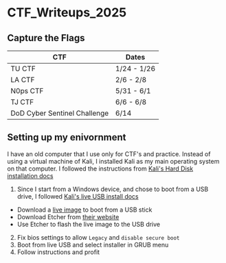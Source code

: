 # CTF_Writeups_2025

## Capture the Flags

| CTF | Dates | 
| --- | ----- | 
| TU CTF | 1/24 - 1/26 | 
| LA CTF | 2/6 - 2/8 |
| N0ps CTF | 5/31 - 6/1 |
| TJ CTF | 6/6 - 6/8 |
| DoD Cyber Sentinel Challenge | 6/14 |

## Setting up my enivornment

I have an old computer that I use only for CTF's and practice. Instead of using a virtual machine of Kali, I installed Kali as my main operating system on that computer. I followed the instructions from [Kali's Hard Disk installation docs](https://www.kali.org/docs/installation/hard-disk-install/)

1. Since I start from a Windows device, and chose to boot from a USB drive, I followed [Kali's live USB install docs](https://www.kali.org/docs/usb/live-usb-install-with-windows/)
  - Download a [live image](https://www.kali.org/get-kali/#kali-live) to boot from a USB stick
  - Download Etcher from [their website](https://etcher.balena.io/)
  - Use Etcher to flash the live image to the USB drive
2. Fix bios settings to allow `Legacy` and `disable secure boot`
3. Boot from live USB and select installer in GRUB menu
4. Follow instructions and profit
